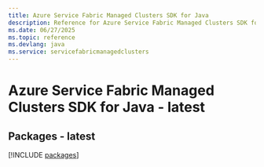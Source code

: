 ```yaml
---
title: Azure Service Fabric Managed Clusters SDK for Java
description: Reference for Azure Service Fabric Managed Clusters SDK for Java
ms.date: 06/27/2025
ms.topic: reference
ms.devlang: java
ms.service: servicefabricmanagedclusters
---
```

# Azure Service Fabric Managed Clusters SDK for Java - latest
## Packages - latest
[!INCLUDE [packages](service-fabric-managed-clusters-index.md)]